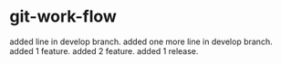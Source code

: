 # git-work-flow
added line in develop branch.
added one more line in develop branch.
added 1 feature.
added 2 feature.
added 1 release.
